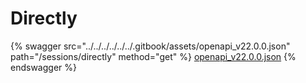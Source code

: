 # Directly

{% swagger src="../../../../../../.gitbook/assets/openapi_v22.0.0.json" path="/sessions/directly" method="get" %}
[openapi_v22.0.0.json](../../../../../../.gitbook/assets/openapi_v22.0.0.json)
{% endswagger %}
